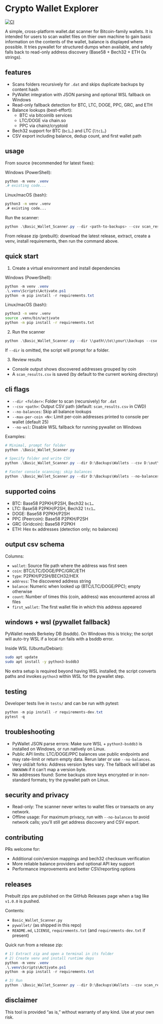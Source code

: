 # Crypto Wallet Explorer

[![CI](https://github.com/mystervee/Crypto-Wallet-Explorer/actions/workflows/ci.yml/badge.svg?branch=master)](https://github.com/mystervee/Crypto-Wallet-Explorer/actions/workflows/ci.yml)

A simple, cross-platform wallet.dat scanner for Bitcoin-family wallets. It is intended for users to scan wallet files on thier own machine to gain basic information on the contents of the wallet, balance is displayed where possible.  It tries pywallet for structured dumps when available, and safely falls back to read-only address discovery (Base58 + Bech32 + ETH 0x strings).

## features
- Scans folders recursively for `.dat` and skips duplicate backups by content hash
- PyWallet integration with JSON parsing and optional WSL fallback on Windows
- Read-only fallback detection for BTC, LTC, DOGE, PPC, GRC, and ETH
- Balance lookups (best-effort):
   - BTC via bitcoinlib services
   - LTC/DOGE via chain.so
   - PPC via chainz/cryptoid
- Bech32 support for BTC (`bc1…`) and LTC (`ltc1…`)
- CSV export including balance, dedup count, and first wallet path

## usage

From source (recommended for latest fixes):

Windows (PowerShell):

```powershell
python -m venv .venv
.# existing code...
```

Linux/macOS (bash):

```bash
python3 -m venv .venv
.# existing code...
```

Run the scanner:

```powershell
python .\Basic_Wallet_Scanner.py --dir <path-to-backups> --csv scan_results.csv
```

From release zip (prebuilt): download the latest release, extract, create a venv, install requirements, then run the command above.

## quick start
1) Create a virtual environment and install dependencies

Windows (PowerShell):

```powershell
python -m venv .venv
.\.venv\Scripts\Activate.ps1
python -m pip install -r requirements.txt
```

Linux/macOS (bash):

```bash
python3 -m venv .venv
source .venv/bin/activate
python -m pip install -r requirements.txt
```

2) Run the scanner

```powershell
python .\Basic_Wallet_Scanner.py --dir \\path\\to\\your\\backups --csv scan_results.csv
```

If `--dir` is omitted, the script will prompt for a folder.

3) Review results
- Console output shows discovered addresses grouped by coin
- A `scan_results.csv` is saved (by default to the current working directory)

## cli flags
- `--dir <folder>`: Folder to scan (recursively) for `.dat`
- `--csv <path>`: Output CSV path (default: `scan_results.csv` in CWD)
- `--no-balances`: Skip all balance lookups
- `--max-per-coin <N>`: Limit per-coin addresses printed to console per wallet (default 25)
- `--no-wsl`: Disable WSL fallback for running pywallet on Windows

Examples:

```powershell
# Minimal, prompt for folder
python .\Basic_Wallet_Scanner.py

# Specify folder and write CSV
python .\Basic_Wallet_Scanner.py --dir D:\Backups\Wallets --csv D:\out\scan.csv

# Faster console scanning; skip balances
python .\Basic_Wallet_Scanner.py --dir D:\Backups\Wallets --no-balances
```

## supported coins
- BTC: Base58 P2PKH/P2SH, Bech32 `bc1…`
- LTC: Base58 P2PKH/P2SH, Bech32 `ltc1…`
- DOGE: Base58 P2PKH/P2SH
- PPC (Peercoin): Base58 P2PKH/P2SH
- GRC (Gridcoin): Base58 P2PKH
- ETH: Hex `0x` addresses (detection only; no balances)

## output csv schema
Columns:
- `wallet`: Source file path where the address was first seen
- `coin`: BTC/LTC/DOGE/PPC/GRC/ETH
- `type`: P2PKH/P2SH/BECH32/HEX
- `address`: The discovered address string
- `balance`: Numeric when looked up (BTC/LTC/DOGE/PPC); empty otherwise
- `count`: Number of times this (coin, address) was encountered across all files
- `first_wallet`: The first wallet file in which this address appeared

## windows + wsl (pywallet fallback)
PyWallet needs Berkeley DB (bsddb). On Windows this is tricky; the script will auto-try WSL if a local run fails with a bsddb error.

Inside WSL (Ubuntu/Debian):

```bash
sudo apt update
sudo apt install -y python3-bsddb3
```

No extra setup is required beyond having WSL installed; the script converts paths and invokes `python3` within WSL for the pywallet step.

## testing
Developer tests live in `tests/` and can be run with pytest:

```powershell
python -m pip install -r requirements-dev.txt
pytest -q
```

## troubleshooting
- PyWallet JSON parse errors: Make sure WSL + `python3-bsddb3` is installed on Windows, or run natively on Linux.
- Public API limits: LTC/DOGE/PPC balances use public endpoints and may rate-limit or return empty data. Rerun later or use `--no-balances`.
- Very old/alt forks: Address version bytes vary. The fallback will label as `UNKNOWN` if it can’t map a version byte.
- No addresses found: Some backups store keys encrypted or in non-standard formats; try the pywallet path on Linux.

## security and privacy
- Read-only: The scanner never writes to wallet files or transacts on any network.
- Offline usage: For maximum privacy, run with `--no-balances` to avoid network calls; you’ll still get address discovery and CSV export.

## contributing
PRs welcome for:
- Additional coin/version mappings and bech32 checksum verification
- More reliable balance providers and optional API key support
- Performance improvements and better CSV/reporting options

## releases
Prebuilt zips are published on the GitHub Releases page when a tag like `v1.0.0` is pushed.

Contents:
- `Basic_Wallet_Scanner.py`
- `pywallet/` (as shipped in this repo)
- `README.md`, `LICENSE`, `requirements.txt` (and `requirements-dev.txt` if present)

Quick run from a release zip:

```powershell
# 1) Extract zip and open a terminal in its folder
# 2) Create venv and install runtime deps
python -m venv .venv
.\.venv\Scripts\Activate.ps1
python -m pip install -r requirements.txt

# 3) Run
python .\Basic_Wallet_Scanner.py --dir D:\Backups\Wallets --csv scan_results.csv
```

## disclaimer
This tool is provided “as is,” without warranty of any kind. Use at your own risk.
